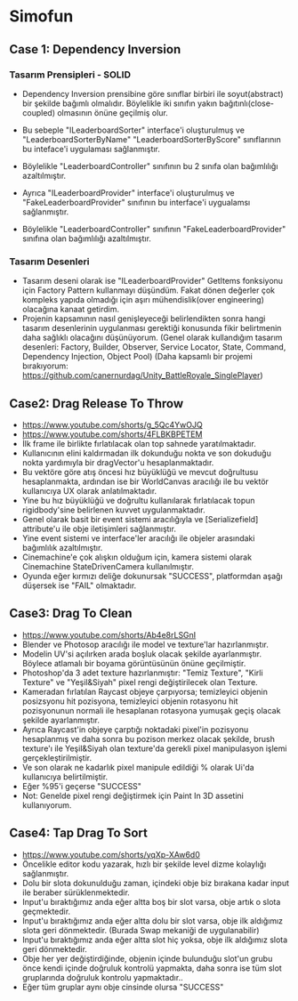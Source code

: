# Simofun
## Case 1: Dependency Inversion
### Tasarım Prensipleri - SOLID
- Dependency Inversion prensibine göre sınıflar birbiri ile soyut(abstract) bir şekilde bağımlı olmalıdır. Böylelikle iki sınıfın yakın bağıtınlı(close-coupled) olmasının önüne geçilmiş olur.
- Bu sebeple "ILeaderboardSorter" interface'i oluşturulmuş ve "LeaderboardSorterByName" "LeaderboardSorterByScore" sınıflarının bu inteface'i uygulaması sağlanmıştır. 
- Böylelikle "LeaderboardController" sınıfının bu 2 sınıfa olan bağımlılığı azaltılmıştır.

- Ayrıca "ILeaderboardProvider" interface'i oluşturulmuş ve  "FakeLeaderboardProvider"  sınıfının bu interface'i uygualamsı sağlanmıştır. 
- Böylelikle "LeaderboardController" sınıfının "FakeLeaderboardProvider" sınıfına olan bağımlılığı azaltılmıştır.

### Tasarım Desenleri 
- Tasarım deseni olarak ise "ILeaderboardProvider" GetItems fonksiyonu için Factory Pattern kullanmayı düşündüm. Fakat dönen değerler çok kompleks yapıda olmadığı için aşırı mühendislik(over engineering) olacağına kanaat getirdim.
- Projenin kapsamının nasıl genişleyeceği belirlendikten sonra hangi tasarım desenlerinin uygulanması gerektiği konusunda fikir belirtmenin daha sağlıklı olacağını düşünüyorum. 
(Genel olarak kullandığım tasarım desenleri: Factory, Builder, Observer, Service Locator, State, Command, Dependency Injection, Object Pool)
(Daha kapsamlı bir projemi bırakıyorum: https://github.com/canernurdag/Unity_BattleRoyale_SinglePlayer)

## Case2: Drag Release To Throw
- https://www.youtube.com/shorts/g_5Qc4YwOJQ
- https://www.youtube.com/shorts/4FLBKBPETEM
- İlk frame ile birlikte fırlatılacak olan top sahnede yaratılmaktadır.
- Kullanıcının elini kaldırmadan ilk dokunduğu nokta ve son dokuduğu nokta yardımıyla bir dragVector'u hesaplanmaktadır.
- Bu vektöre göre atış öncesi hız büyüklüğü ve mevcut doğrultusu hesaplanmakta, ardından ise bir WorldCanvas aracılığı ile bu vektör kullanıcıya UX olarak anlatılmaktadır. 
- Yine bu hız büyüklüğü ve doğrultu kullanılarak fırlatılacak topun rigidbody'sine belirlenen kuvvet uygulanmaktadır.
- Genel olarak basit bir event sistemi aracılığıyla ve [Serializefield] attribute'u ile obje iletişimleri sağlanmıştır.
- Yine event sistemi ve interface'ler aracılığı ile objeler arasındaki bağımlılık azaltılmıştır. 
- Cinemachine'e çok alışkın olduğum için, kamera sistemi olarak Cinemachine StateDrivenCamera kullanılmıştır. 
- Oyunda eğer kırmızı deliğe dokunursak "SUCCESS", platformdan aşağı düşersek ise "FAIL" olmaktadır.

## Case3: Drag To Clean
- https://www.youtube.com/shorts/Ab4e8rLSGnI
- Blender ve Photosop aracılığı ile model ve texture'lar hazırlanmıştır.
- Modelin UV'si açılırken arada boşluk olacak şekilde ayarlanmıştır. Böylece atlamalı bir boyama görüntüsünün önüne geçilmiştir.
- Photoshop'da 3 adet texture hazırlanmıştır: "Temiz Texture", "Kirli Texture" ve "Yeşil&Siyah" pixel rengi değiştirilecek olan Texture. 
- Kameradan fırlatılan Raycast objeye çarpıyorsa; temizleyici objenin posizsyonu hit pozisyona, temizleyici objenin rotasyonu hit pozisyonunun normali ile hesaplanan rotasyona yumuşak geçiş olacak şekilde ayarlanmıştır.
- Ayrıca Raycast'in objeye çarptığı noktadaki pixel'in pozisyonu hesaplanmış ve daha sonra bu pozison merkez olacak şekilde, brush texture'ı ile Yeşil&Siyah olan texture'da gerekli pixel manipulasyon işlemi gerçekleştirilmiştir.
- Ve son olarak ne kadarlık pixel manipule edildiği % olarak Ui'da kullanıcıya belirtilmiştir.
- Eğer %95'i geçerse "SUCCESS"
- Not: Genelde pixel rengi değiştirmek için Paint In 3D assetini kullanıyorum.

## Case4: Tap Drag To Sort
- https://www.youtube.com/shorts/yqXp-XAw6d0
- Öncelikle editor kodu yazarak, hızlı bir şekilde level dizme kolaylığı sağlanmıştır.
- Dolu bir slota dokunulduğu zaman, içindeki obje biz bırakana kadar input ile beraber sürüklenmektedir.
- Input'u bıraktığımız anda eğer altta boş bir slot varsa, obje artık o slota geçmektedir.
- Input'u bıraktığımız anda eğer altta dolu bir slot varsa, obje ilk aldığımız slota geri dönmektedir. (Burada Swap mekaniği de uygulanabilir)
- Input'u bıraktığımız anda eğer altta slot hiç yoksa, obje ilk aldığımız slota geri dönmektedir.
- Obje her yer değiştirdiğinde, objenin içinde bulunduğu slot'un grubu önce kendi içinde doğruluk kontrolü yapmakta, daha sonra ise tüm slot gruplarında doğruluk kontrolu yapmaktadır.. 
- Eğer tüm gruplar aynı obje cinsinde olursa "SUCCESS" 
